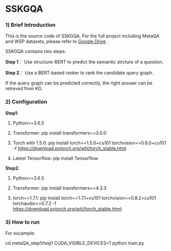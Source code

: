 # SSKGQA

### 1) Brief Introduction

This is the source code of SSKGQA. For the full project including MetaQA and WSP datasets, please refer to [Google Drive](https://drive.google.com/drive/folders/18ZREtZq7d1XW_7IfNcsAq5NEoMLDIcK-?usp=sharing)
. 

SSKGQA contains two steps:

**Step 1**： Use structure-BERT to predict the semantic strcture of a question.

**Step 2**： Use a BERT-based ranker to rank the candidate query graph.

If the query graph can be predicted correctly, the right answer can be retreved from KG.

### 2) Configuration

**Step1**:

1) Python>=3.6.5

2) Transformer: pip install transformers==3.0.0

3) Torch with 1.5.0: pip install torch==1.5.0+cu101 torchvision==0.6.0+cu101 -f https://download.pytorch.org/whl/torch_stable.html

4) Latest Tensorflow: pip install Tensorflow

**Step2**:

1) Python>=3.6.5

2) Transformer: pip install transformers==4.3.3

3) torch==1.7.1: pip install torch==1.7.1+cu101 torchvision==0.8.2+cu101 torchaudio==0.7.2 -f https://download.pytorch.org/whl/torch_stable.html: 

### 3) How to run

For excample:

cd metaQA_step1/hop1
CUDA_VISIBLE_DEVICES=1 python train.py
